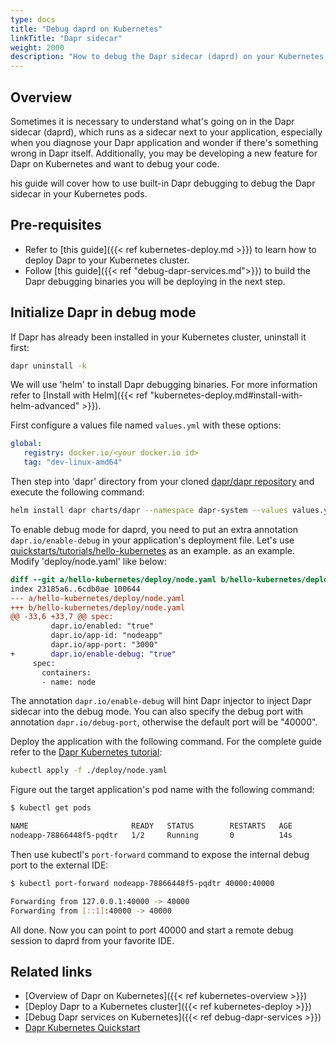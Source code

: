```yaml
---
type: docs
title: "Debug daprd on Kubernetes"
linkTitle: "Dapr sidecar"
weight: 2000
description: "How to debug the Dapr sidecar (daprd) on your Kubernetes cluster"
---
```



## Overview

Sometimes it is necessary to understand what's going on in the Dapr sidecar (daprd), which runs as a sidecar next to your application, especially when you diagnose your Dapr application and wonder if there's something wrong in Dapr itself. Additionally, you may be developing a new feature for Dapr on Kubernetes and want to debug your code.

his guide will cover how to use built-in Dapr debugging to debug the Dapr sidecar in your Kubernetes pods.

## Pre-requisites

- Refer to [this guide]({{< ref kubernetes-deploy.md >}}) to learn how to deploy Dapr to your Kubernetes cluster.
- Follow [this guide]({{< ref "debug-dapr-services.md">}}) to build the Dapr debugging binaries you will be deploying in the next step.


## Initialize Dapr in debug mode

If Dapr has already been installed in your Kubernetes cluster, uninstall it first:

```bash
dapr uninstall -k
```
We will use 'helm' to install Dapr debugging binaries. For more information refer to [Install with Helm]({{< ref "kubernetes-deploy.md#install-with-helm-advanced" >}}).

First configure a values file named `values.yml` with these options:

```yaml
global:
   registry: docker.io/<your docker.io id>
   tag: "dev-linux-amd64"
```

Then step into 'dapr' directory from your cloned [dapr/dapr repository](https://github.com/dapr/dapr) and execute the following command:

```bash
helm install dapr charts/dapr --namespace dapr-system --values values.yml --wait
```

To enable debug mode for daprd, you need to put an extra annotation `dapr.io/enable-debug` in your application's deployment file. Let's use [quickstarts/tutorials/hello-kubernetes](https://github.com/dapr/quickstarts/tree/master/tutorials/hello-kubernetes) as an example. as an example. Modify 'deploy/node.yaml' like below:

```diff
diff --git a/hello-kubernetes/deploy/node.yaml b/hello-kubernetes/deploy/node.yaml
index 23185a6..6cdb0ae 100644
--- a/hello-kubernetes/deploy/node.yaml
+++ b/hello-kubernetes/deploy/node.yaml
@@ -33,6 +33,7 @@ spec:
         dapr.io/enabled: "true"
         dapr.io/app-id: "nodeapp"
         dapr.io/app-port: "3000"
+        dapr.io/enable-debug: "true"
     spec:
       containers:
       - name: node
```

The annotation `dapr.io/enable-debug` will hint Dapr injector to inject Dapr sidecar into the debug mode. You can also specify the debug port with annotation `dapr.io/debug-port`, otherwise the default port will be "40000".

Deploy the application with the following command. For the complete guide refer to the [Dapr Kubernetes tutorial](https://github.com/dapr/quickstarts/tree/master/tutorials/hello-kubernetes):

```bash
kubectl apply -f ./deploy/node.yaml
```

Figure out the target application's pod name with the following command:

```bash
$ kubectl get pods

NAME                       READY   STATUS        RESTARTS   AGE
nodeapp-78866448f5-pqdtr   1/2     Running       0          14s
```

Then use kubectl's `port-forward` command to expose the internal debug port to the external IDE:

```bash
$ kubectl port-forward nodeapp-78866448f5-pqdtr 40000:40000

Forwarding from 127.0.0.1:40000 -> 40000
Forwarding from [::1]:40000 -> 40000
```

All done. Now you can point to port 40000 and start a remote debug session to daprd from your favorite IDE.

## Related links

- [Overview of Dapr on Kubernetes]({{< ref kubernetes-overview >}})
- [Deploy Dapr to a Kubernetes cluster]({{< ref kubernetes-deploy >}})
- [Debug Dapr services on Kubernetes]({{< ref debug-dapr-services >}})
- [Dapr Kubernetes Quickstart](https://github.com/dapr/quickstarts/tree/master/tutorials/hello-kubernetes)